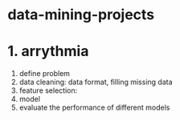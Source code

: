 # data-mining-projects

# 1. arrythmia
  1) define problem
  2) data cleaning: data format, filling missing data
  3) feature selection: 
  4) model
  5) evaluate the performance of different models
  
